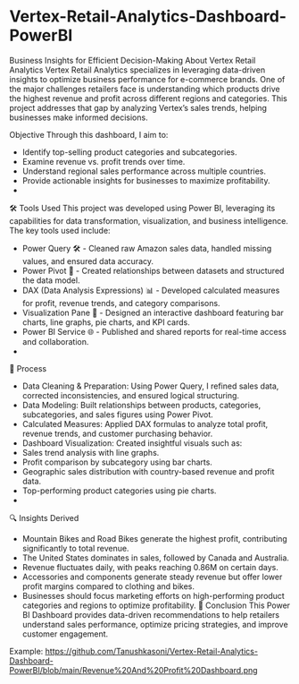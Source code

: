 # Vertex-Retail-Analytics-Dashboard-PowerBI

Business Insights for Efficient Decision-Making
About Vertex Retail Analytics
Vertex Retail Analytics specializes in leveraging data-driven insights to optimize business performance for e-commerce brands. One of the major challenges retailers face is understanding which products drive the highest revenue and profit across different regions and categories. This project addresses that gap by analyzing Vertex’s sales trends, helping businesses make informed decisions.

Objective
Through this dashboard, I aim to:
- Identify top-selling product categories and subcategories.
- Examine revenue vs. profit trends over time.
- Understand regional sales performance across multiple countries.
- Provide actionable insights for businesses to maximize profitability.
- 
🛠 Tools Used
This project was developed using Power BI, leveraging its capabilities for data transformation, visualization, and business intelligence. The key tools used include:
- Power Query 🛠 - Cleaned raw Amazon sales data, handled missing values, and ensured data accuracy.
- Power Pivot 🔢 - Created relationships between datasets and structured the data model.
- DAX (Data Analysis Expressions) 📊 - Developed calculated measures for profit, revenue trends, and category comparisons.
- Visualization Pane 🎨 - Designed an interactive dashboard featuring bar charts, line graphs, pie charts, and KPI cards.
- Power BI Service 🌐 - Published and shared reports for real-time access and collaboration.
- 
🔄 Process
- Data Cleaning & Preparation: Using Power Query, I refined sales data, corrected inconsistencies, and ensured logical structuring.
- Data Modeling: Built relationships between products, categories, subcategories, and sales figures using Power Pivot.
- Calculated Measures: Applied DAX formulas to analyze total profit, revenue trends, and customer purchasing behavior.
- Dashboard Visualization: Created insightful visuals such as:
- Sales trend analysis with line graphs.
- Profit comparison by subcategory using bar charts.
- Geographic sales distribution with country-based revenue and profit data.
- Top-performing product categories using pie charts.
- 
🔍 Insights Derived
- Mountain Bikes and Road Bikes generate the highest profit, contributing significantly to total revenue.
- The United States dominates in sales, followed by Canada and Australia.
- Revenue fluctuates daily, with peaks reaching 0.86M on certain days.
- Accessories and components generate steady revenue but offer lower profit margins compared to clothing and bikes.
- Businesses should focus marketing efforts on high-performing product categories and regions to optimize profitability.
📌 Conclusion
This Power BI Dashboard provides data-driven recommendations to help retailers understand sales performance, optimize pricing strategies, and improve customer engagement. 

Example: https://github.com/Tanushkasoni/Vertex-Retail-Analytics-Dashboard-PowerBI/blob/main/Revenue%20And%20Profit%20Dashboard.png
